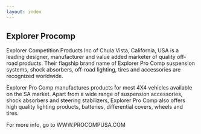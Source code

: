 ```yaml
---
layout: index
---
```


Explorer Procomp
----------------

Explorer Competition Products Inc of Chula Vista, California, USA is a leading designer, manufacturer and value added marketer of quality off-road products. Their flagship brand name of Explorer Pro Comp suspension systems, shock absorbers, off-road lighting, tires and accessories are recognized worldwide.

Explorer Pro Comp manufactures products for most 4X4 vehicles available on the SA market. Apart from a wide range of suspension accessories, shock absorbers and steering stabilizers, Explorer Pro Comp also offers high quality lighting products, batteries, differential covers, wheels and tires.

For more info, go to WWW.PROCOMPUSA.COM


